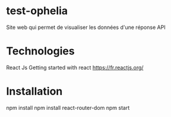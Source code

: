 # test-ophelia
Site web qui permet de visualiser les données d'une réponse API

# Technologies
React Js
Getting started with react https://fr.reactjs.org/

# Installation
npm install
npm install react-router-dom
npm start
